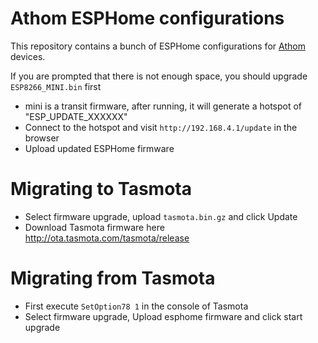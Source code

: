 # Athom ESPHome configurations

This repository contains a bunch of ESPHome configurations for [Athom](https://athom.tech) devices.

If you are prompted that there is not enough space, you should upgrade `ESP8266_MINI.bin` first

- mini is a transit firmware, after running, it will generate a hotspot of "ESP_UPDATE_XXXXXX"
- Connect to the hotspot and visit `http://192.168.4.1/update` in the browser
- Upload updated ESPHome firmware

# Migrating to Tasmota

- Select firmware upgrade, upload `tasmota.bin.gz` and click Update
- Download Tasmota firmware here http://ota.tasmota.com/tasmota/release

# Migrating from Tasmota

- First execute `SetOption78 1` in the console of Tasmota
- Select firmware upgrade, Upload esphome firmware and click start upgrade
